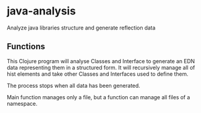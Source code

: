 # java-analysis
Analyze java libraries structure and generate reflection data

## Functions
This Clojure program will analyse Classes and Interface to generate an EDN data representing them in a structured form. It will recursively manage all of hist elements and take other Classes and Interfaces used to define them. 

The process stops when all data has been generated.

Main function manages only a file, but a function can manage all files of a namespace. 
